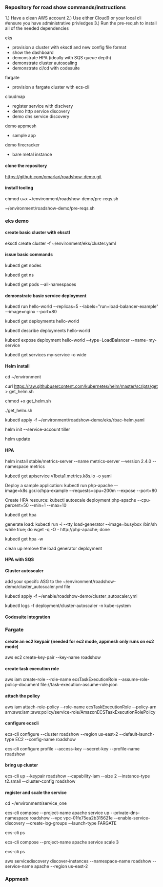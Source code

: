 ### Repository for road show commands/instructions

1.) Have a clean AWS account
2.) Use either Cloud9 or your local cli #ensure you have administrative privledges
3.) Run the pre-req.sh to install all of the needed dependencies

eks
- provision a cluster with eksctl and new config file format
- show the dashboard
- demonstrate HPA (ideally with SQS queue depth)
- demonstrate cluster autoscaling
- demonstrate ci/cd with codesuite

fargate
- provision a fargate cluster with ecs-cli
 
cloudmap
- register service with discivery
- demo http service discovery
- demo dns service discovery

demo appmesh
- sample app 

demo firecracker
- bare metal instance

#### clone the repository
https://github.com/omarlari/roadshow-demo.git

#### install tooling

chmod u+x ~/environment/roadshow-demo/pre-reqs.sh

~/environment/roadshow-demo/pre-reqs.sh

### eks demo

#### create basic cluster with eksctl

eksctl create cluster -f ~/environment/eks/cluster.yaml

#### issue basic commands

kubectl get nodes

kubectl get ns

kubectl get pods --all-namespaces

#### demonstrate basic service deployment

kubectl run hello-world --replicas=5 --labels="run=load-balancer-example" --image=nginx --port=80

kubectl get deployments hello-world

kubectl describe deployments hello-world

kubectl expose deployment hello-world --type=LoadBalancer --name=my-service

kubectl get services my-service -o wide


#### Helm install

cd ~/environment

curl https://raw.githubusercontent.com/kubernetes/helm/master/scripts/get > get_helm.sh

chmod +x get_helm.sh

./get_helm.sh

kubectl apply -f ~/environment/roadshow-demo/eks/rbac-helm.yaml

helm init --service-account tiller

helm update

#### HPA

helm install stable/metrics-server --name metrics-server --version 2.4.0 --namespace metrics

kubectl get apiservice v1beta1.metrics.k8s.io -o yaml

Deploy a sample application:
kubectl run php-apache --image=k8s.gcr.io/hpa-example --requests=cpu=200m --expose --port=80

Create HPA resource:
kubectl autoscale deployment php-apache --cpu-percent=50 --min=1 --max=10

kubectl get hpa

generate load:
kubectl run -i --tty load-generator --image=busybox /bin/sh
while true; do wget -q -O - http://php-apache; done

kubectl get hpa -w

clean up
remove the load generator deployment

#### HPA with SQS


#### Cluster autoscaler

add your specifc ASG to the ~/environment/roadshow-demo/cluster_autoscaler.yml file

kubectl apply -f ~/enable/roadshow-demo/cluster_autoscaler.yml

kubectl logs -f deployment/cluster-autoscaler -n kube-system

#### Codesuite integration




### Fargate

#### create an ec2 keypair (needed for ec2 mode, appmesh only runs on ec2 mode)

aws ec2 create-key-pair --key-name roadshow

#### create task execution role

aws iam create-role --role-name ecsTaskExecutionRole --assume-role-policy-document file://task-execution-assume-role.json

#### attach the policy

aws iam attach-role-policy --role-name ecsTaskExecutionRole --policy-arn arn:aws:iam::aws:policy/service-role/AmazonECSTaskExecutionRolePolicy

#### configure ecscli

ecs-cli configure --cluster roadshow --region us-east-2 --default-launch-type EC2 --config-name roadshow

ecs-cli configure profile --access-key --secret-key --profile-name roadshow

#### bring up cluster

ecs-cli up --keypair roadshow --capability-iam --size 2 --instance-type t2.small --cluster-config roadshow

#### register and scale the service

cd ~/environment/service_one

ecs-cli compose --project-name apache service up --private-dns-namespace roadshow --vpc vpc-01fe75ea2b315621e --enable-service-discovery --create-log-groups --launch-type FARGATE

ecs-cli ps

ecs-cli compose --project-name apache service scale 3

ecs-cli ps

aws servicediscovery discover-instances --namespace-name roadshow --service-name apache --region us-east-2

### Appmesh








